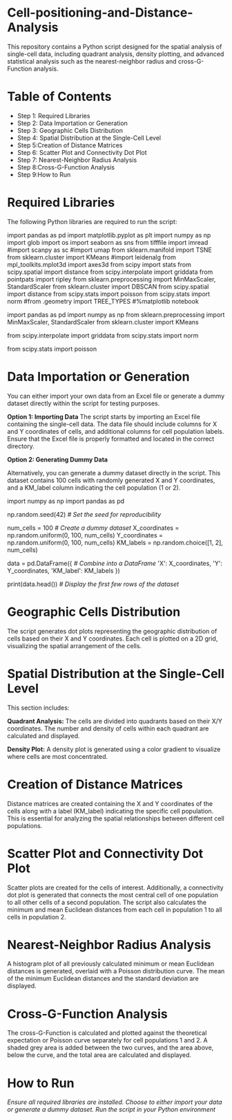 # Cell-positioning-and-Distance-Analysis
This repository contains a Python script designed for the spatial analysis of single-cell data, including quadrant analysis, density plotting, and advanced statistical analysis such as the nearest-neighbor radius and cross-G-Function analysis.

# Table of Contents
- Step 1: Required Libraries
- Step 2: Data Importation or Generation
- Step 3: Geographic Cells Distribution
- Step 4: Spatial Distribution at the Single-Cell Level
- Step 5:Creation of Distance Matrices
- Step 6: Scatter Plot and Connectivity Dot Plot
- Step 7: Nearest-Neighbor Radius Analysis
- Step 8:Cross-G-Function Analysis
- Step 9:How to Run

# Required Libraries
The following Python libraries are required to run the script:

import pandas as pd
import matplotlib.pyplot as plt
import numpy as np
import glob
import os
import seaborn as sns
from tifffile import imread
#import scanpy as sc
#import umap
from sklearn.manifold import TSNE
from sklearn.cluster import KMeans
#import leidenalg
from mpl_toolkits.mplot3d import axes3d
from scipy import stats
from scipy.spatial import distance
from scipy.interpolate import griddata
from pointpats import ripley
from sklearn.preprocessing import MinMaxScaler, StandardScaler
from sklearn.cluster import DBSCAN
from scipy.spatial import distance
from scipy.stats import poisson
from scipy.stats import norm
#from .geometry import TREE_TYPES
#%matplotlib notebook

import pandas as pd
import numpy as np
from sklearn.preprocessing import MinMaxScaler, StandardScaler
from sklearn.cluster import KMeans

from scipy.interpolate import griddata
from scipy.stats import norm

from scipy.stats import poisson

# Data Importation or Generation
You can either import your own data from an Excel file or generate a dummy dataset directly within the script for testing purposes.

**Option 1: Importing Data**
The script starts by importing an Excel file containing the single-cell data. The data file should include columns for X and Y coordinates of cells, and additional columns for cell population labels. Ensure that the Excel file is properly formatted and located in the correct directory.

**Option 2: Generating Dummy Data**

Alternatively, you can generate a dummy dataset directly in the script. This dataset contains 100 cells with randomly generated X and Y coordinates, and a KM_label column indicating the cell population (1 or 2).

import numpy as np
import pandas as pd

np.random.seed(42) *# Set the seed for reproducibility*

num_cells = 100 *# Create a dummy dataset*
X_coordinates = np.random.uniform(0, 100, num_cells)
Y_coordinates = np.random.uniform(0, 100, num_cells)
KM_labels = np.random.choice([1, 2], num_cells)

data = pd.DataFrame({ *# Combine into a DataFrame*
    'X': X_coordinates,
    'Y': Y_coordinates,
    'KM_label': KM_labels
})

print(data.head()) *# Display the first few rows of the dataset*

# Geographic Cells Distribution
The script generates dot plots representing the geographic distribution of cells based on their X and Y coordinates. Each cell is plotted on a 2D grid, visualizing the spatial arrangement of the cells.

# Spatial Distribution at the Single-Cell Level
This section includes:

**Quadrant Analysis:** The cells are divided into quadrants based on their X/Y coordinates. The number and density of cells within each quadrant are calculated and displayed.

**Density Plot:** A density plot is generated using a color gradient to visualize where cells are most concentrated.

# Creation of Distance Matrices
Distance matrices are created containing the X and Y coordinates of the cells along with a label (KM_label) indicating the specific cell population. This is essential for analyzing the spatial relationships between different cell populations.

# Scatter Plot and Connectivity Dot Plot
Scatter plots are created for the cells of interest. Additionally, a connectivity dot plot is generated that connects the most central cell of one population to all other cells of a second population. The script also calculates the minimum and mean Euclidean distances from each cell in population 1 to all cells in population 2.

# Nearest-Neighbor Radius Analysis
A histogram plot of all previously calculated minimum or mean Euclidean distances is generated, overlaid with a Poisson distribution curve. The mean of the minimum Euclidean distances and the standard deviation are displayed.

# Cross-G-Function Analysis
The cross-G-Function is calculated and plotted against the theoretical expectation or Poisson curve separately for cell populations 1 and 2. A shaded grey area is added between the two curves, and the area above, below the curve, and the total area are calculated and displayed.

# How to Run
*Ensure all required libraries are installed.*
*Choose to either import your data or generate a dummy dataset.*
*Run the script in your Python environment*
